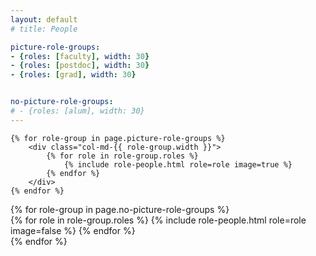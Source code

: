 ```yaml
---
layout: default
# title: People

picture-role-groups:
- {roles: [faculty], width: 30}
- {roles: [postdoc], width: 30}
- {roles: [grad], width: 30}


no-picture-role-groups:
# - {roles: [alum], width: 30}
---
```


<section class="people row justify-content-between">
    
    {% for role-group in page.picture-role-groups %}
        <div class="col-md-{{ role-group.width }}">
            {% for role in role-group.roles %}
                {% include role-people.html role=role image=true %}
            {% endfor %}
        </div>
    {% endfor %}
</section>

<section class="people row justify-content-between">
    {% for role-group in page.no-picture-role-groups %}
        <div class="col-md-{{ role-group.width }}">
            {% for role in role-group.roles %}
                {% include role-people.html role=role image=false %}
            {% endfor %}
        </div>
    {% endfor %}
</section>